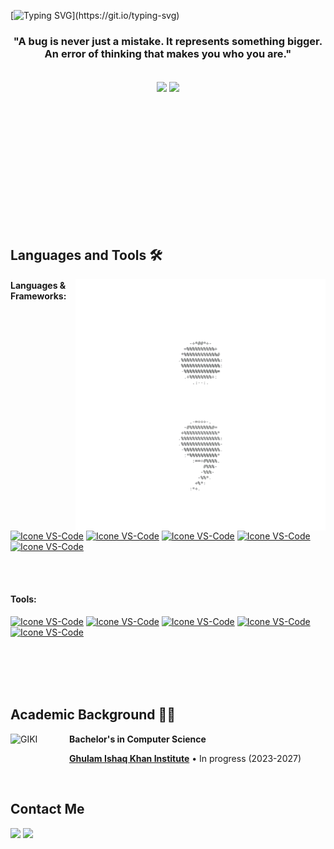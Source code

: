 [![Typing SVG](https://readme-typing-svg.herokuapp.com?font=DotGothic16&size=41&pause=1000&color=33FF00&center=true&vCenter=true&random=false&width=800&height=60&lines=Welcome+To+My+GitHub+Profile!;The+Name's+Dar...;Yahya+Qadeer+Dar.;I'm+A+Computer+Science+Student+At+GIKI.)](https://git.io/typing-svg)
  

<h3  align="center">"A bug is never just a mistake. It represents something bigger. An error of thinking that makes you who you are."</h3>

  
  

<br>

  

<div  align="center"  style="margin-bottom:200px">

<img  width=45%  align="center"  src="https://github-readme-stats.vercel.app/api?username=YahyaDar&theme=merko&show_icons=true"  />

<img  width=40%  align="center"  src="https://github-readme-stats.vercel.app/api/top-langs/?username=YahyaDar&layout=compact&theme=merko"  />

</div>

  
  

<br>

  

## Languages and Tools 🛠

<img  src="https://raw.githubusercontent.com/YahyaDar/YahyaDar/main/img.png"  min-width="400px"  max-width="400px"  width="400px"  align="right"  alt="Computador iuriCode">

  

#### Languages & Frameworks:

[<img height="48px" width="48px" alt="Icone VS-Code" src="https://skillicons.dev/icons?i=python"/>](https://www.python.org/)
[<img height="48px" width="48px" alt="Icone VS-Code" src="https://skillicons.dev/icons?i=cpp"/>](https://cplusplus.com/)
[<img height="48px" width="48px" alt="Icone VS-Code" src="https://skillicons.dev/icons?i=html"/>](https://developer.mozilla.org/en-US/docs/Web/HTML)
[<img height="48px" width="48px" alt="Icone VS-Code" src="https://skillicons.dev/icons?i=tensorflow"/>](https://www.tensorflow.org/)
[<img height="48px" width="48px" alt="Icone VS-Code" src="https://skillicons.dev/icons?i=django"/>](https://www.djangoproject.com/)

<br>
<br>

#### Tools:
  

[<img height="48px" width="48px" alt="Icone VS-Code" src="https://skillicons.dev/icons?i=linux"/>](https://www.linux.org/)
[<img height="48px" width="48px" alt="Icone VS-Code" src="https://skillicons.dev/icons?i=github"/>](https://github.com/)
[<img height="48px" width="48px" alt="Icone VS-Code" src="https://skillicons.dev/icons?i=git"/>](https://git-scm.com/)
[<img height="48px" width="48px" alt="Icone VS-Code" src="https://skillicons.dev/icons?i=pycharm"/>](https://www.jetbrains.com/pycharm/)
[<img height="48px" width="48px" alt="Icone VS-Code" src="https://skillicons.dev/icons?i=clion"/>](https://www.jetbrains.com/clion/)

  

<br>
<br>
<br>
<br>
  

## Academic Background 👨‍🎓

  

[<img align="left" height="94px" width="94px" alt="GIKI" src="https://upload.wikimedia.org/wikipedia/en/8/8e/Ghulam_Ishaq_Khan_Institute_of_Engineering_Sciences_and_Technology_%28insignia%29.png"/>](https://giki.edu.pk/)

**Bachelor's in Computer Science** 

   [**Ghulam Ishaq Khan Institute**](https://giki.edu.pk/) • In progress (2023-2027)

  

<br>

  

## Contact Me

<div>

<a  href = "mailto: yahyaqdar@gmail.com"><img  loading="lazy"  src="https://img.shields.io/badge/Gmail-D14836?style=for-the-badge&logo=gmail&logoColor=white"  target="_blank"></a>
<a  href="https://www.linkedin.com/in/yahya-dar-598b07280/"  target="_blank"><img  loading="lazy"  src="https://img.shields.io/badge/-LinkedIn-%230077B5?style=for-the-badge&logo=linkedin&logoColor=white"  target="_blank"></a>

</div>
